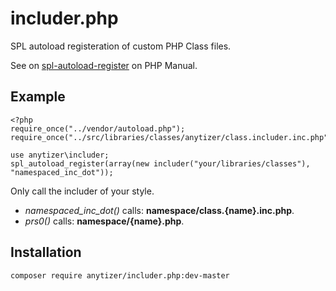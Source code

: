 # includer.php

SPL autoload registeration of custom PHP Class files.

See on [spl-autoload-register](http://php.net/manual/en/function.spl-autoload-register.php) on PHP Manual.


## Example

	<?php
	require_once("../vendor/autoload.php");
	require_once("../src/libraries/classes/anytizer/class.includer.inc.php");
	
	use anytizer\includer;
	spl_autoload_register(array(new includer("your/libraries/classes"), "namespaced_inc_dot"));


Only call the includer of your style.

 * *namespaced_inc_dot()* calls: __namespace/class.{name}.inc.php__.
 * *prs0()* calls: __namespace/{name}.php__.


## Installation

    composer require anytizer/includer.php:dev-master
